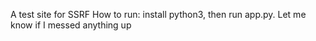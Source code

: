 A test site for SSRF
How to run: install python3, then run app.py.
Let me know if I messed anything up
